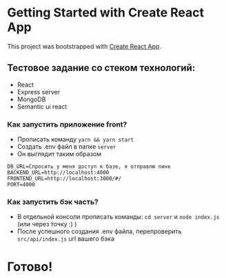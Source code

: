 # Getting Started with Create React App

This project was bootstrapped with [Create React App](https://github.com/facebook/create-react-app).

## Тестовое задание со стеком технологий:
- React
- Express server
- MongoDB
- Semantic ui react

### Как запустить приложение front? 
- Прописать команду ```yarn && yarn start```
- Создать .env файл в папке ```server```
- Он выглядит таким образом 
```
DB_URL=Спросить у меня доступ к базе, я отправлю линк
BACKEND_URL=http://localhost:4000
FRONTEND_URL=http://localhost:3000/#/
PORT=4000
```
### Как запустить бэк часть?
- В отдельной консоли прописать команды: ```cd server``` и ```node index.js``` (или через точку :) )
- После успешного создания .env файла, перепроверить ```src/api/index.js``` url вашего бэка

# Готово! 
